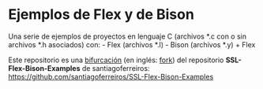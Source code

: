 # Ejemplos de Flex y de Bison

Una serie de ejemplos de proyectos en lenguaje C (archivos \*.c con o sin archivos \*.h asociados) con:
	- Flex (archivos \*.l)
	- Bison (archivos \*.y) + Flex

Este repositorio es una [bifurcación](https://docs.github.com/es/get-started/quickstart/fork-a-repo) (en inglés: [fork](https://docs.github.com/en/get-started/quickstart/fork-a-repo)) del repositorio **SSL-Flex-Bison-Examples** de santiagoferreiros: https://github.com/santiagoferreiros/SSL-Flex-Bison-Examples